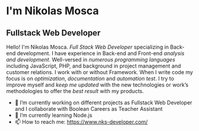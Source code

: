 # I'm Nikolas Mosca
## Fullstack Web Developer

Hello! I'm Nikolas Mosca. *Full Stack Web Developer* specializing in Back-end development. I have experience in Back-end and Front-end *analysis and development*. Well-versed in *numerous programming languages* including JavaScript, PHP, and background in project management and customer relations. I work with or without Framework. When I write code my focus is on *optimization*, *documentation* and *automation test*. I try to improve myself and *keep me updated* with the new technologies or work’s methodologies to offer the *best result* with my products.

- 🔭 I’m currently working on different projects as Fullstack Web Developer and I collaborate with Boolean Careers as Teacher Assistant
- 🌱 I’m currently learning Node.js 
- 📫 How to reach me: https://www.nks-developer.com/
